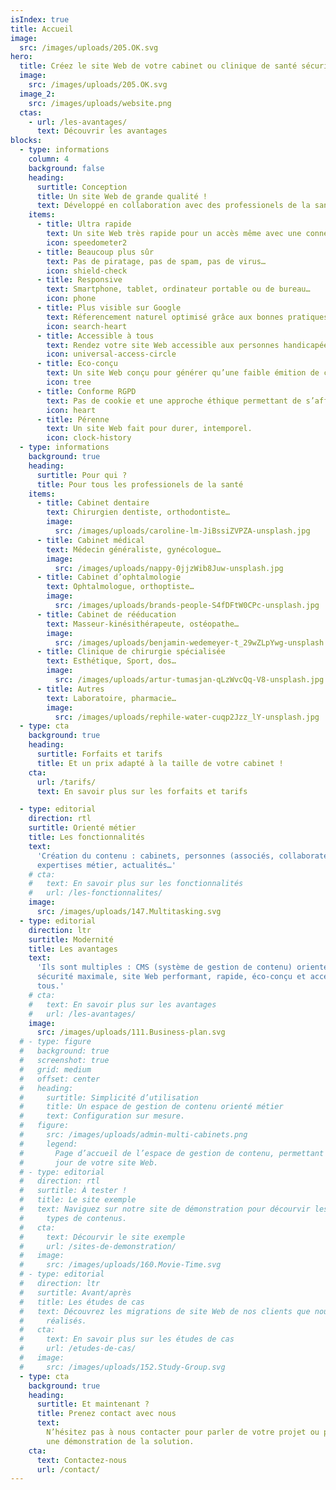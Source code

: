 ```yaml
---
isIndex: true
title: Accueil
image:
  src: /images/uploads/205.OK.svg
hero:
  title: Créez le site Web de votre cabinet ou clinique de santé sécurisé et ultra rapide.
  image:
    src: /images/uploads/205.OK.svg
  image_2:
    src: /images/uploads/website.png
  ctas:
    - url: /les-avantages/
      text: Découvrir les avantages
blocks:
  - type: informations
    column: 4
    background: false
    heading:
      surtitle: Conception
      title: Un site Web de grande qualité !
      text: Développé en collaboration avec des professionels de la santé.
    items:
      - title: Ultra rapide
        text: Un site Web très rapide pour un accès même avec une connexion faible.
        icon: speedometer2
      - title: Beaucoup plus sûr
        text: Pas de piratage, pas de spam, pas de virus…
        icon: shield-check
      - title: Responsive
        text: Smartphone, tablet, ordinateur portable ou de bureau…
        icon: phone
      - title: Plus visible sur Google
        text: Réferencement naturel optimisé grâce aux bonnes pratiques.
        icon: search-heart
      - title: Accessible à tous
        text: Rendez votre site Web accessible aux personnes handicapées.
        icon: universal-access-circle
      - title: Eco-conçu
        text: Un site Web conçu pour générer qu’une faible émition de carbone.
        icon: tree
      - title: Conforme RGPD
        text: Pas de cookie et une approche éthique permettant de s’affranchir des outils Google.
        icon: heart
      - title: Pérenne
        text: Un site Web fait pour durer, intemporel.
        icon: clock-history
  - type: informations
    background: true
    heading:
      surtitle: Pour qui ?
      title: Pour tous les professionels de la santé
    items:
      - title: Cabinet dentaire
        text: Chirurgien dentiste, orthodontiste…
        image:
          src: /images/uploads/caroline-lm-JiBssiZVPZA-unsplash.jpg
      - title: Cabinet médical
        text: Médecin généraliste, gynécologue…
        image:
          src: /images/uploads/nappy-0jjzWib8Juw-unsplash.jpg
      - title: Cabinet d’ophtalmologie
        text: Ophtalmologue, orthoptiste…
        image:
          src: /images/uploads/brands-people-S4fDFtW0CPc-unsplash.jpg
      - title: Cabinet de rééducation
        text: Masseur-kinésithérapeute, ostéopathe…
        image:
          src: /images/uploads/benjamin-wedemeyer-t_29wZLpYwg-unsplash.jpg
      - title: Clinique de chirurgie spécialisée
        text: Esthétique, Sport, dos…
        image:
          src: /images/uploads/artur-tumasjan-qLzWvcQq-V8-unsplash.jpg
      - title: Autres
        text: Laboratoire, pharmacie…
        image:
          src: /images/uploads/rephile-water-cuqp2Jzz_lY-unsplash.jpg
  - type: cta
    background: true
    heading:
      surtitle: Forfaits et tarifs
      title: Et un prix adapté à la taille de votre cabinet !
    cta:
      url: /tarifs/
      text: En savoir plus sur les forfaits et tarifs

  - type: editorial
    direction: rtl
    surtitle: Orienté métier
    title: Les fonctionnalités
    text:
      'Création du contenu : cabinets, personnes (associés, collaborateurs…),
      expertises métier, actualités…'
    # cta:
    #   text: En savoir plus sur les fonctionnalités
    #   url: /les-fonctionnalites/
    image:
      src: /images/uploads/147.Multitasking.svg
  - type: editorial
    direction: ltr
    surtitle: Modernité
    title: Les avantages
    text:
      'Ils sont multiples : CMS (système de gestion de contenu) orienté métier,
      sécurité maximale, site Web performant, rapide, éco-conçu et accessible à
      tous.'
    # cta:
    #   text: En savoir plus sur les avantages
    #   url: /les-avantages/
    image:
      src: /images/uploads/111.Business-plan.svg
  # - type: figure
  #   background: true
  #   screenshot: true
  #   grid: medium
  #   offset: center
  #   heading:
  #     surtitle: Simplicité d’utilisation
  #     title: Un espace de gestion de contenu orienté métier
  #     text: Configuration sur mesure.
  #   figure:
  #     src: /images/uploads/admin-multi-cabinets.png
  #     legend:
  #       Page d’accueil de l’espace de gestion de contenu, permettant la mise à
  #       jour de votre site Web.
  # - type: editorial
  #   direction: rtl
  #   surtitle: À tester !
  #   title: Le site exemple
  #   text: Naviguez sur notre site de démonstration pour décourvir les différents
  #     types de contenus.
  #   cta:
  #     text: Décourvir le site exemple
  #     url: /sites-de-demonstration/
  #   image:
  #     src: /images/uploads/160.Movie-Time.svg
  # - type: editorial
  #   direction: ltr
  #   surtitle: Avant/après
  #   title: Les études de cas
  #   text: Découvrez les migrations de site Web de nos clients que nous avons
  #     réalisés.
  #   cta:
  #     text: En savoir plus sur les études de cas
  #     url: /etudes-de-cas/
  #   image:
  #     src: /images/uploads/152.Study-Group.svg
  - type: cta
    background: true
    heading:
      surtitle: Et maintenant ?
      title: Prenez contact avec nous
      text:
        N’hésitez pas à nous contacter pour parler de votre projet ou planifier
        une démonstration de la solution.
    cta:
      text: Contactez-nous
      url: /contact/
---
```

